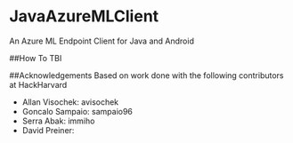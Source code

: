 # JavaAzureMLClient
An Azure ML Endpoint Client for Java and Android

##How To
TBI

##Acknowledgements 
Based on work done with the following contributors at HackHarvard
 *  Allan Visochek: avisochek
 *  Goncalo Sampaio: sampaio96
 *  Serra Abak: immiho
 *  David Preiner:
